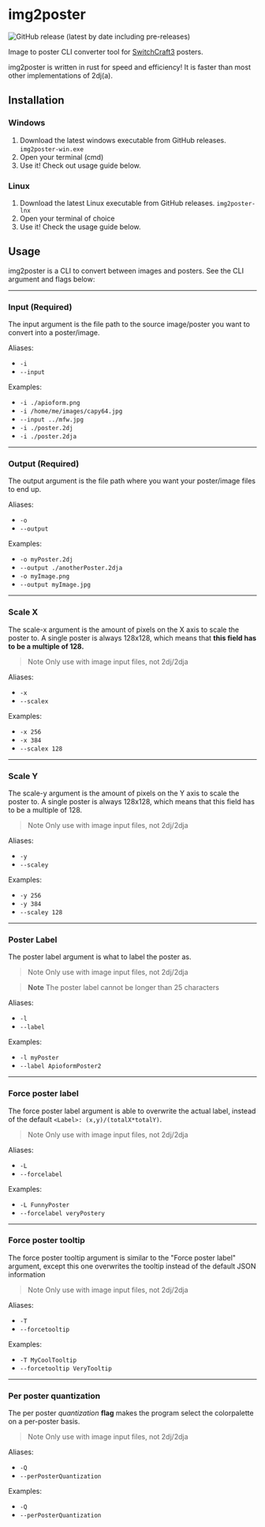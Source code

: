 # img2poster

![GitHub release (latest by date including pre-releases)](https://img.shields.io/github/v/release/PatriikPlays/img2poster?include_prereleases&label=Latest%20release&style=flat-square)

Image to poster CLI converter tool for [SwitchCraft3](https://sc3.io) posters.

img2poster is written in rust for speed and efficiency! It is faster than most other implementations of 2dj(a).

## Installation

### Windows

1. Download the latest windows executable from GitHub releases. `img2poster-win.exe`
2. Open your terminal (cmd)
3. Use it! Check out usage guide below.

### Linux

1. Download the latest Linux executable from GitHub releases. `img2poster-lnx`
2. Open your terminal of choice
3. Use it! Check the usage guide below.

## Usage

img2poster is a CLI to convert between images and posters. See the CLI argument and flags below:

---
### Input **(Required)**

The input argument is the file path to the source image/poster you want to convert into a poster/image.

Aliases:

* `-i`
* `--input`

Examples:

* `-i ./apioform.png`
* `-i /home/me/images/capy64.jpg`
* `--input ../mfw.jpg`
* `-i ./poster.2dj`
* `-i ./poster.2dja`

---
### Output **(Required)**

The output argument is the file path where you want your poster/image files to end up.

Aliases:

* `-o`
* `--output`

Examples:

* `-o myPoster.2dj`
* `--output ./anotherPoster.2dja`
* `-o myImage.png`
* `--output myImage.jpg`

---
### Scale X

The scale-x argument is the amount of pixels on the X axis to scale the poster to. A single poster is always 128x128, which means that **this field has to be a multiple of 128.**

> Note
> Only use with image input files, not 2dj/2dja

Aliases:

* `-x`
* `--scalex`

Examples:

* `-x 256`
* `-x 384`
* `--scalex 128`

---
### Scale Y

The scale-y argument is the amount of pixels on the Y axis to scale the poster to. A single poster is always 128x128, which means that this field has to be a multiple of 128.

> Note
> Only use with image input files, not 2dj/2dja

Aliases:

* `-y`
* `--scaley`

Examples:

* `-y 256`
* `-y 384`
* `--scaley 128`

---
### Poster Label

The poster label argument is what to label the poster as.

> Note
> Only use with image input files, not 2dj/2dja

> **Note**
> The poster label cannot be longer than 25 characters

Aliases:

* `-l`
* `--label`

Examples:

* `-l myPoster`
* `--label ApioformPoster2`

---
### Force poster label

The force poster label argument is able to overwrite the actual label, instead of the default `<Label>: (x,y)/(totalX*totalY)`.

> Note
> Only use with image input files, not 2dj/2dja

Aliases:

* `-L`
* `--forcelabel`

Examples:

* `-L FunnyPoster`
* `--forcelabel veryPostery`

---
### Force poster tooltip

The force poster tooltip argument is similar to the "Force poster label" argument, except this one overwrites the tooltip instead of the default JSON information

> Note
> Only use with image input files, not 2dj/2dja

Aliases:

* `-T`
* `--forcetooltip`

Examples:

* `-T MyCoolTooltip`
* `--forcetooltip VeryTooltip`

---
### Per poster quantization

The per poster *quantization* **flag** makes the program select the colorpalette on a per-poster basis.

> Note
> Only use with image input files, not 2dj/2dja

Aliases:

* `-Q`
* `--perPosterQuantization`

Examples:

* `-Q`
* `--perPosterQuantization`
